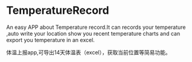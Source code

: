 # TemperatureRecord
An easy APP about Temperature record.It can records your temperature ,auto write your location 
show you recent temperature charts and can export you temperature in an excel.

体温上报app,可导出14天体温表（excel），获取当前位置等简易功能。
